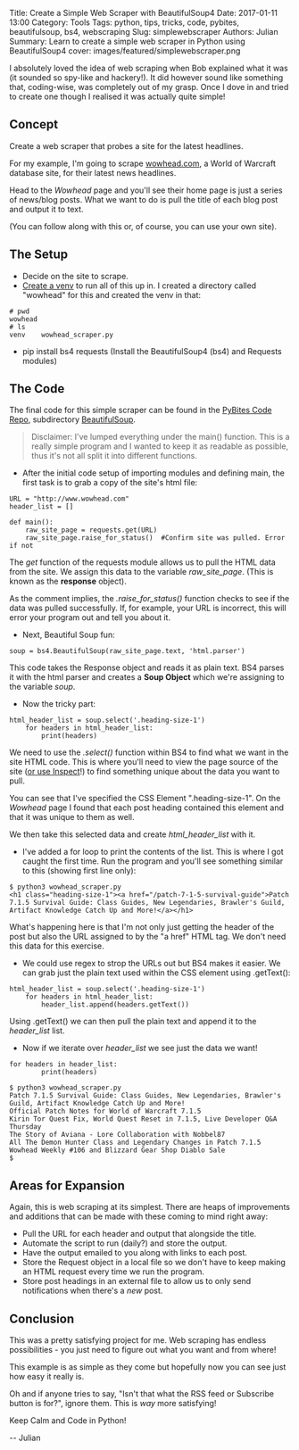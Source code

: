 Title: Create a Simple Web Scraper with BeautifulSoup4
Date: 2017-01-11 13:00
Category: Tools
Tags: python, tips, tricks, code, pybites, beautifulsoup, bs4, webscraping
Slug: simplewebscraper
Authors: Julian
Summary: Learn to create a simple web scraper in Python using BeautifulSoup4
cover: images/featured/simplewebscraper.png

I absolutely loved the idea of web scraping when Bob explained what it was (it sounded so spy-like and hackery!). It did however sound like something that, coding-wise, was completely out of my grasp. Once I dove in and tried to create one though I realised it was actually quite simple!



## Concept

Create a web scraper that probes a site for the latest headlines.

For my example, I'm going to scrape [wowhead.com](http://wowhead.com), a World of Warcraft database site, for their latest news headlines.

Head to the *Wowhead* page and you'll see their home page is just a series of news/blog posts. What we want to do is pull the title of each blog post and output it to text.

(You can follow along with this or, of course, you can use your own site).


## The Setup

- Decide on the site to scrape.
- [Create a venv](http://pybit.es/the-beauty-of-virtualenv.html) to run all of this up in. I created a directory called "wowhead" for this and created the venv in that:

~~~~
# pwd
wowhead
# ls
venv	wowhead_scraper.py
~~~~

- pip install bs4 requests (Install the BeautifulSoup4 (bs4) and Requests modules)


## The Code

The final code for this simple scraper can be found in the [PyBites Code Repo](https://github.com/pybites/blog_code), subdirectory [BeautifulSoup](https://github.com/pybites/blog_code/tree/master/BeautifulSoup).

> Disclaimer: I've lumped everything under the main() function. This is a really simple program and I wanted to keep it as readable as possible, thus it's not all split it into different functions.

- After the initial code setup of importing modules and defining main, the first task is to grab a copy of the site's html file:

~~~~
URL = "http://www.wowhead.com"
header_list = []

def main():
    raw_site_page = requests.get(URL)
    raw_site_page.raise_for_status()  #Confirm site was pulled. Error if not
~~~~

The *get* function of the requests module allows us to pull the HTML data from the site. We assign this data to the variable *raw_site_page*. (This is known as the **response** object).

As the comment implies, the *.raise_for_status()* function checks to see if the data was pulled successfully. If, for example, your URL is incorrect, this will error your program out and tell you about it.


- Next, Beautiful Soup fun:

~~~~
soup = bs4.BeautifulSoup(raw_site_page.text, 'html.parser')
~~~~

This code takes the Response object and reads it as plain text. BS4 parses it with the html parser and creates a **Soup Object** which we're assigning to the variable *soup*.


- Now the tricky part:

~~~~
html_header_list = soup.select('.heading-size-1')
    for headers in html_header_list:
        print(headers)
~~~~

We need to use the *.select()* function within BS4 to find what we want in the site HTML code. This is where you'll need to view the page source of the site ([or use Inspect](http://testingfreak.com/inspect-element-in-firefox-chrome-or-ie-browsers/)!) to find something unique about the data you want to pull.

You can see that I've specified the CSS Element ".heading-size-1". On the *Wowhead* page I found that each post heading contained this element and that it was unique to them as well.

We then take this selected data and create *html_header_list* with it.

- I've added a for loop to print the contents of the list. This is where I got caught the first time. Run the program and you'll see something similar to this (showing first line only):

~~~~
$ python3 wowhead_scraper.py 
<h1 class="heading-size-1"><a href="/patch-7-1-5-survival-guide">Patch 7.1.5 Survival Guide: Class Guides, New Legendaries, Brawler's Guild, Artifact Knowledge Catch Up and More!</a></h1>
~~~~

What's happening here is that I'm not only just getting the header of the post but also the URL assigned to by the "a href" HTML tag. We don't need this data for this exercise.

- We could use regex to strop the URLs out but BS4 makes it easier. We can grab just the plain text used within the CSS element using .getText():

~~~~
html_header_list = soup.select('.heading-size-1')
    for headers in html_header_list:
        header_list.append(headers.getText())
~~~~

Using .getText() we can then pull the plain text and append it to the *header_list* list.

- Now if we iterate over *header_list* we see just the data we want!

~~~~
for headers in header_list:
        print(headers)
~~~~

~~~~
$ python3 wowhead_scraper.py 
Patch 7.1.5 Survival Guide: Class Guides, New Legendaries, Brawler's Guild, Artifact Knowledge Catch Up and More!
Official Patch Notes for World of Warcraft 7.1.5
Kirin Tor Quest Fix, World Quest Reset in 7.1.5, Live Developer Q&A Thursday
The Story of Aviana - Lore Collaboration with Nobbel87
All The Demon Hunter Class and Legendary Changes in Patch 7.1.5
Wowhead Weekly #106 and Blizzard Gear Shop Diablo Sale
$ 
~~~~


## Areas for Expansion

Again, this is web scraping at its simplest. There are heaps of improvements and additions that can be made with these coming to mind right away:

- Pull the URL for each header and output that alongside the title.
- Automate the script to run (daily?) and store the output.
- Have the output emailed to you along with links to each post.
- Store the Request object in a local file so we don't have to keep making an HTML request every time we run the program.
- Store post headings in an external file to allow us to only send notifications when there's a *new* post.



## Conclusion

This was a pretty satisfying project for me. Web scraping has endless possibilities - you just need to figure out what you want and from where!

This example is as simple as they come but hopefully now you can see just how easy it really is.

Oh and if anyone tries to say, "Isn't that what the RSS feed or Subscribe button is for?", ignore them. This is *way* more satisfying!

Keep Calm and Code in Python!

-- Julian
